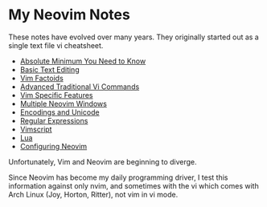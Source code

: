 # My Neovim Notes

These notes have evolved over many years.  They originally
started out as a single text file vi cheatsheet.

* [Absolute Minimum You Need to Know](AbsoluteMinimalTextEditing01.md)
* [Basic Text Editing](BasicTextEditing02.md)
* [Vim Factoids](VimFactoids03.md)
* [Advanced Traditional Vi Commands](AdvTradViCommands04.md)
* [Vim Specific Features](VimSpecificFeatures05.md)
* [Multiple Neovim Windows](MultipleWindows06.md)
* [Encodings and Unicode](EncodingsUnicode07.md)
* [Regular Expressions](RegularExpressions08.md)
* [Vimscript](Vimscript09.md)
* [Lua](Lua10.md)
* [Configuring Neovim](Configuration11.md)

Unfortunately, Vim and Neovim are beginning to diverge.

Since Neovim has become my daily programming driver,
I test this information against only nvim, and sometimes
with the vi which comes with Arch Linux (Joy, Horton, Ritter),
not vim in vi mode.
